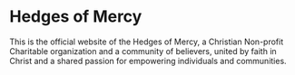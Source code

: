 # Hedges of Mercy
This is the official website of the Hedges of Mercy, a Christian Non-profit Charitable organization and a community of believers, united by faith in Christ and a shared passion for empowering individuals and communities.
